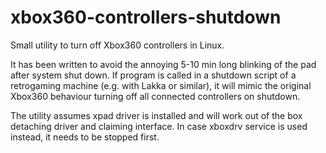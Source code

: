 # xbox360-controllers-shutdown
Small utility to turn off Xbox360 controllers in Linux.

It has been written to avoid the annoying 5-10 min long blinking of the pad after system shut down.
If program is called in a shutdown script of a retrogaming machine (e.g. with Lakka or similar), it will mimic the original Xbox360 behaviour turning off all connected controllers on shutdown.

The utility assumes xpad driver is installed and will work out of the box detaching driver and claiming interface. In case xboxdrv service is used instead, it needs to be stopped first.
